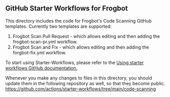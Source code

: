 ## GitHub Starter Workflows for Frogbot

This directory includes the code for Frogbot's Code Scanning GitHub templates.
Currently two templates are supported:

1. Frogbot Scan Pull Request - which allows editing and then adding the frogbot-scan-pr.yml workflow.
2. Frogbot Scan and Fix - which allows editing and then adding the forgbot-fix.yml workflow.

To start using Starter-Workflows, please refer to
the [Using starter workflows GitHub documentation.](https://docs.github.com/en/actions/using-workflows/using-starter-workflows)

Whenever you make any changes to files in this directory, you should update them in the following repository as well, so
that they become public.
https://github.com/actions/starter-workflows/tree/main/code-scanning